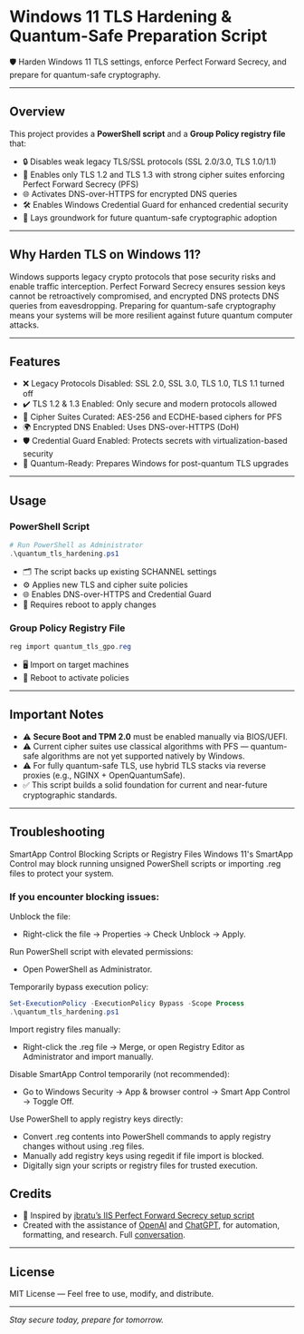 # Windows 11 TLS Hardening & Quantum-Safe Preparation Script

🛡️ Harden Windows 11 TLS settings, enforce Perfect Forward Secrecy, and prepare for quantum-safe cryptography.

---

## Overview

This project provides a **PowerShell script** and a **Group Policy registry file** that:

- 🔒 Disables weak legacy TLS/SSL protocols (SSL 2.0/3.0, TLS 1.0/1.1)
- 🔐 Enables only TLS 1.2 and TLS 1.3 with strong cipher suites enforcing Perfect Forward Secrecy (PFS)
- 🌐 Activates DNS-over-HTTPS for encrypted DNS queries
- 🛠️ Enables Windows Credential Guard for enhanced credential security
- 🔮 Lays groundwork for future quantum-safe cryptographic adoption

---

## Why Harden TLS on Windows 11?

Windows supports legacy crypto protocols that pose security risks and enable traffic interception. Perfect Forward Secrecy ensures session keys cannot be retroactively compromised, and encrypted DNS protects DNS queries from eavesdropping. Preparing for quantum-safe cryptography means your systems will be more resilient against future quantum computer attacks.

---

## Features

- ❌ Legacy Protocols Disabled: SSL 2.0, SSL 3.0, TLS 1.0, TLS 1.1 turned off
- ✔️ TLS 1.2 & 1.3 Enabled: Only secure and modern protocols allowed
- 🔑 Cipher Suites Curated: AES-256 and ECDHE-based ciphers for PFS
- 🌍 Encrypted DNS Enabled: Uses DNS-over-HTTPS (DoH)
- 🛡️ Credential Guard Enabled: Protects secrets with virtualization-based security
- 🚀 Quantum-Ready: Prepares Windows for post-quantum TLS upgrades

---

## Usage

### PowerShell Script

```powershell
# Run PowerShell as Administrator
.\quantum_tls_hardening.ps1
```

- 🗂️ The script backs up existing SCHANNEL settings
- ⚙️ Applies new TLS and cipher suite policies
- 🌐 Enables DNS-over-HTTPS and Credential Guard
- 🔄 Requires reboot to apply changes

### Group Policy Registry File

```powershell
reg import quantum_tls_gpo.reg
```

- 🖥️ Import on target machines
- 🔄 Reboot to activate policies

---

## Important Notes

- ⚠️ **Secure Boot and TPM 2.0** must be enabled manually via BIOS/UEFI.
- ⚠️ Current cipher suites use classical algorithms with PFS — quantum-safe algorithms are not yet supported natively by Windows.
- ⚠️ For fully quantum-safe TLS, use hybrid TLS stacks via reverse proxies (e.g., NGINX + OpenQuantumSafe).
- ✅ This script builds a solid foundation for current and near-future cryptographic standards.

---
## Troubleshooting

SmartApp Control Blocking Scripts or Registry Files
Windows 11's SmartApp Control may block running unsigned PowerShell scripts or importing .reg files to protect your system.

### If you encounter blocking issues:

Unblock the file:
- Right-click the file → Properties → Check Unblock → Apply.

Run PowerShell script with elevated permissions:
- Open PowerShell as Administrator.

Temporarily bypass execution policy:
```powershell
Set-ExecutionPolicy -ExecutionPolicy Bypass -Scope Process
.\quantum_tls_hardening.ps1
```
Import registry files manually:
- Right-click the .reg file → Merge, or open Registry Editor as Administrator and import manually.

Disable SmartApp Control temporarily (not recommended):
- Go to Windows Security → App & browser control → Smart App Control → Toggle Off.

Use PowerShell to apply registry keys directly:
- Convert .reg contents into PowerShell commands to apply registry changes without using .reg files.
- Manually add registry keys using regedit if file import is blocked.
- Digitally sign your scripts or registry files for trusted execution.

## Credits

- 🙏 Inspired by [jbratu’s IIS Perfect Forward Secrecy setup script](https://gist.github.com/jbratu/6262684939e15e638892973f5f8eed78)
- Created with the assistance of [OpenAI](https://openai.com) and [ChatGPT](https://chat.openai.com), for automation, formatting, and research. Full [conversation](https://chatgpt.com/share/683b7e3e-1214-8000-a615-9a368e150225).

---

## License

MIT License — Feel free to use, modify, and distribute.

---

*Stay secure today, prepare for tomorrow.*
